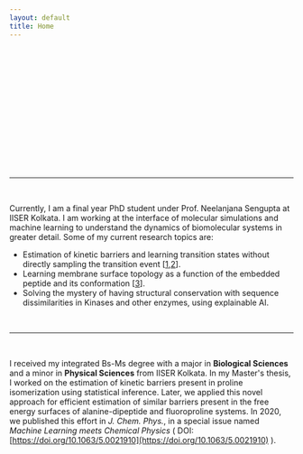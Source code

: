 ```yaml
---
layout: default
title: Home
---
```


<!--
<div style="display: flex; align-items: center;">
    <img src="PallabDutta_Photo.jpg" alt="Your Photo" style="width:150px; border-radius: 50%; margin-right: 20px;">
    <div>
        <p style="text-align: justify;">
        🙏 Namaskar, this is Pallab Dutta! <br>
        👀 I’m a research scholar at IISER Kolkata, exploring the interface of computational chemistry and AI. 
        </p>
    </div>
</div>
-->

<div class="toggle-container">
    <div id="toggle-track">
        <div id="toggle-knob"></div>
    </div>
</div>

<br/>

<!--
<style>

.toggle-container {
    display: flex;
    justify-content: center;
    margin: 20px;
}

#toggle-track {
    width: 300px;
    height: 100px;
    background: url('/assets/SciMode.png') center/cover;
    border-radius: 50px;
    position: relative;
    transition: background 0.5s ease-in-out;
}

#toggle-knob {
    width: 90px;
    height: 90px;
    border-radius: 50%;
    background: url('/assets/face_on.jpg') center/cover;
    position: absolute;
    top: 5px;
    left: 5px;
    transition: transform 0.5s ease-in-out, background 0.5s ease-in-out;
}

</style>
-->

<style>
    
.toggle-container {
    display: flex;
    justify-content: center;
    /*margin: 5vh 0;*/
    width: 100%;
}

#toggle-track {
    width: 90vw; /* 90% of screen width */
    height: calc(90vw / 3); /* Height is 1/3 of width */
    max-width: 600px; /* Prevents excessive size on large screens */
    max-height: 200px; /* Corresponding max height */
    background: url('/assets/SciMode.png') center/cover;
    border-radius: calc(90vw / 6); /* Half of height to ensure perfect roundness */
    position: relative;
    transition: background 0.5s ease-in-out;
}

#toggle-knob {
    width: calc(90vw / 3.0); /* Adjusted knob size relative to track */
    height: calc(90vw / 3.0); /* Keep it a circle */
    max-width: 200px;
    max-height: 200px;
    border-radius: 50%;
    background: url('/assets/face_on.jpg') center/cover;
    position: absolute;
    top: 50%;
    left: 2%;
    transform: translateY(-50%); /* Center vertically */
    transition: transform 0.5s ease-in-out, background 0.5s ease-in-out;
}

</style>

<script src="/assets/toggle.js"></script>
---

<br/>

Currently, I am a final year PhD student under Prof. Neelanjana Sengupta at IISER Kolkata. I am working at the interface of molecular simulations and machine learning to understand the dynamics of biomolecular systems in greater detail. Some of my current research topics are:
- Estimation of kinetic barriers and learning transition states without directly sampling the transition event [[1](https://doi.org/10.1002/cphc.202200595),[2](https://doi.org/10.1016/j.bpj.2023.02.010)].
- Learning membrane surface topology as a function of the embedded peptide and its conformation [[3](https://doi.org/10.1063/5.0250082)]. 
- Solving the mystery of having structural conservation with sequence dissimilarities in Kinases and other enzymes, using explainable AI.  

<br/>

---

<br/>

I received my integrated Bs-Ms degree with a major in **Biological Sciences** and a minor in **Physical Sciences** from IISER Kolkata. In my Master's thesis, I worked on the estimation of kinetic barriers present in proline isomerization using statistical inference. Later, we applied this novel approach for efficient estimation of similar barriers present in the free energy surfaces of alanine-dipeptide and fluoroproline systems. In 2020, we published this effort in *J. Chem. Phys.*, in a special issue named *Machine Learning meets Chemical Physics* ( DOI: [https://doi.org/10.1063/5.0021910](https://doi.org/10.1063/5.0021910) ).

<style>
  .site-footer {
    display: none;
  }
</style>

